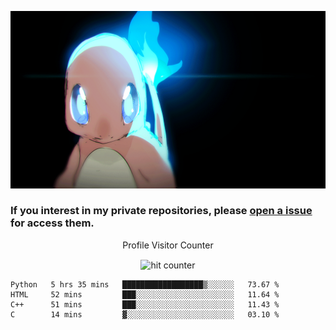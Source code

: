 [gif]: https://raw.githubusercontent.com/uysalserkan/uysalserkan/master/charmander-2.gif

![gif]

### If you interest in my private repositories, please [open a issue](https://github.com/uysalserkan/uysalserkan/issues) for access them.


<div align="center">
<p>Profile Visitor Counter</p>
<img src="https://profile-counter.glitch.me/uysalserkan/count.svg" alt="hit counter" align="center">
</div>

<!--START_SECTION:waka-->
```text
Python   5 hrs 35 mins   ██████████████████▒░░░░░░   73.67 % 
HTML     52 mins         ███░░░░░░░░░░░░░░░░░░░░░░   11.64 % 
C++      51 mins         ███░░░░░░░░░░░░░░░░░░░░░░   11.43 % 
C        14 mins         ▓░░░░░░░░░░░░░░░░░░░░░░░░   03.10 % 
```
<!--END_SECTION:waka-->
